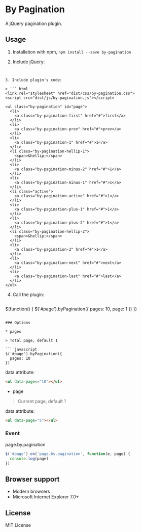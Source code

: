 # By Pagination

A jQuery pagination plugin.

## Usage

1. Installation with npm, `npm install --save by-pagination`

2. Include jQuery:

> ``` html
  <script src="/js/libs/jquery-1.11.2.min.js"></script>
  ```

3. Include plugin's code:

> ``` html
  <link rel="stylesheet" href="dist/css/by-pagination.css">
  <script src="dist/js/by-pagination.js"></script>

  <ul class="by-pagination" id="page">
    <li>
      <a class="by-pagination-first" href="#">first</a>
    </li>
    <li>
      <a class="by-pagination-prev" href="#">prev</a>
    </li>
    <li>
      <a class="by-pagination-1" href="#">1</a>
    </li>
    <li class="by-pagination-hellip-1">
      <span>&hellip;</span>
    </li>
    <li>
      <a class="by-pagination-minus-2" href="#">1</a>
    </li>
    <li>
      <a class="by-pagination-minus-1" href="#">1</a>
    </li>
    <li class="active">
      <a class="by-pagination-active" href="#">1</a>
    </li>
    <li>
      <a class="by-pagination-plus-1" href="#">1</a>
    </li>
    <li>
      <a class="by-pagination-plus-2" href="#">1</a>
    </li>
    <li class="by-pagination-hellip-2">
      <span>&hellip;</span>
    </li>
    <li>
      <a class="by-pagination-2" href="#">1</a>
    </li>
    <li>
      <a class="by-pagination-next" href="#">next</a>
    </li>
    <li>
      <a class="by-pagination-last" href="#">last</a>
    </li>
  </ul>
  ```

4. Call the plugin:

> ``` javascript
  $(function() {
    $('#page').byPagination({
      pages: 10,
      page: 1
    })
  })
  ```

### Options

* pages

> Total page, default 1

  ``` javascript
  $('#page').byPagination({
    pages: 10
  })
  ```

  data attribute:

  ``` html
  <ul data-pages="18"></ul>
  ```

* page

> Current page, default 1

  data attribute:

  ``` html
  <ul data-page="5"></ul>
  ```

### Event

page.by.pagination

``` javascript
$('#page').on('page.by.pagination', function(e, page) {
  console.log(page)
})
```

## Browser support

* Modern browsers
* Microsoft Internet Explorer 7.0+

## License

MIT License